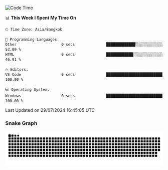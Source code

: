 <!--START_SECTION:waka-->
![Code Time](http://img.shields.io/badge/Code%20Time-2%20mins-blue)

📊 **This Week I Spent My Time On** 

```text
🕑︎ Time Zone: Asia/Bangkok

💬 Programming Languages: 
Other                    0 secs              █████████████░░░░░░░░░░░░   53.09 % 
HTML                     0 secs              ████████████░░░░░░░░░░░░░   46.91 % 

🔥 Editors: 
VS Code                  0 secs              █████████████████████████   100.00 % 

💻 Operating System: 
Windows                  0 secs              █████████████████████████   100.00 % 
```


 Last Updated on 29/07/2024 16:45:05 UTC
<!--END_SECTION:waka-->

### Snake Graph
![snake graph](https://github.com/tqlucitvn/tqlucitvn/blob/snake-graph-output/github-contribution-grid-snake.svg)

